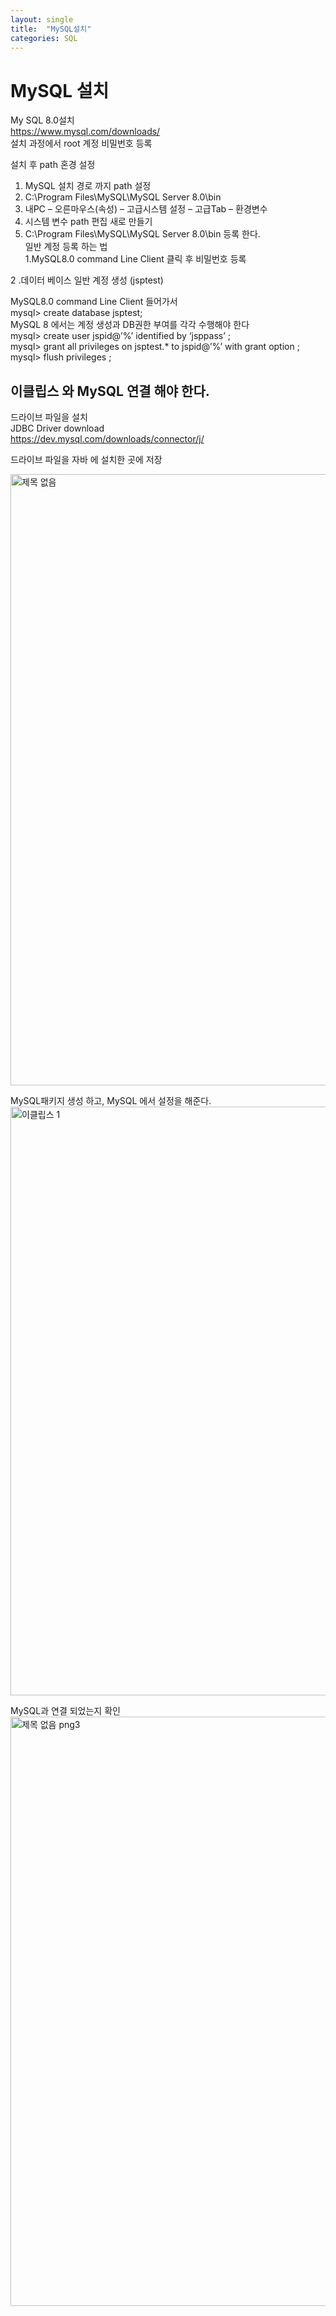 ```yaml
---
layout: single
title:  "MySQL설치"
categories: SQL
---
```



# MySQL 설치 

My SQL 8.0설치   
<https://www.mysql.com/downloads/>  
설치 과정에서 root 계정 비밀번호 등록 

설치 후 path 혼경 설정 
1. MySQL 설치 경로 까지 path 설정  
2. C:\Program Files\MySQL\MySQL Server 8.0\bin   
3. 내PC – 오른마우스(속성) – 고급시스템 설정 – 고급Tab – 환경변수  
4. 시스템 변수 path 편집 새로 만들기   
5. C:\Program Files\MySQL\MySQL Server 8.0\bin 등록 한다.   
일반 계정 등록  하는 법   
 1.MySQL8.0 command Line Client 클릭 후 비밀번호 등록   
 
 2 .데이터 베이스 일반 계정 생성 (jsptest)    

MySQL8.0 command Line Client 들어가서   
mysql> create database jsptest;      
MySQL 8 에서는 계정 생성과 DB권한 부여를 각각 수행해야 한다  
mysql> create user jspid@’%’ identified by ‘jsppass’ ;    
mysql> grant all privileges on jsptest.* to jspid@’%’ with grant   option ;     
mysql> flush privileges ;   

## 이클립스 와 MySQL  연결 해야 한다. 
드라이브 파일을 설치   
JDBC Driver download  
<https://dev.mysql.com/downloads/connector/j/>
 
드라이브 파일을 자바 에 설치한 곳에 저장


<img width="978" alt="제목 없음" src="https://user-images.githubusercontent.com/107549149/179664779-e2a32043-74f0-4f22-94bb-2bf491a317b3.png">

MySQL패키지 생성  하고, MySQL 에서 설정을 해준다. 
<img width="942" alt="이클립스 1" src="https://user-images.githubusercontent.com/107549149/179664521-1e65ce4a-32fd-414b-81c8-4794d51aa7f0.png">

MySQL과 연결 되었는지 확인
<img width="943" alt="제목 없음 png3" src="https://user-images.githubusercontent.com/107549149/179665437-a7319159-9c82-4d38-ba36-c908caba4c3e.png">


